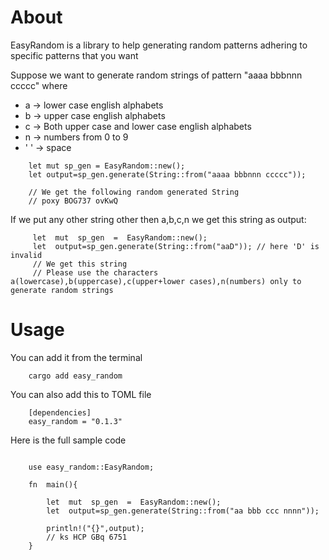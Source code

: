 # About

EasyRandom is a library to help generating random patterns adhering to specific patterns that you want 

Suppose we want to generate random strings of pattern "aaaa bbbnnn ccccc" where

 - a -> lower case english alphabets 
 - b -> upper case english alphabets
 - c -> Both upper case and lower case english alphabets
 - n -> numbers from 0 to 9
 - ' ' -> space 
 
```
	let mut sp_gen = EasyRandom::new();
	let output=sp_gen.generate(String::from("aaaa bbbnnn ccccc"));

	// We get the following random generated String
	// poxy BOG737 ovKwQ
```
 
If we put any other string other then a,b,c,n we  get this string as output:
	

		 let  mut  sp_gen  =  EasyRandom::new();
	     let  output=sp_gen.generate(String::from("aaD")); // here 'D' is invalid
         // We get this string 
         // Please use the characters a(lowercase),b(uppercase),c(upper+lower cases),n(numbers) only to generate random strings

   

  

# Usage
You can add it from the terminal

	    cargo add easy_random

You can also add this to TOML file
	

	    [dependencies]
    	easy_random = "0.1.3"
    	
Here is the full sample code
```

	use easy_random::EasyRandom;

	fn  main(){

		let  mut  sp_gen  =  EasyRandom::new();
		let  output=sp_gen.generate(String::from("aa bbb ccc nnnn"));

		println!("{}",output);
		// ks HCP GBq 6751
	}

```


